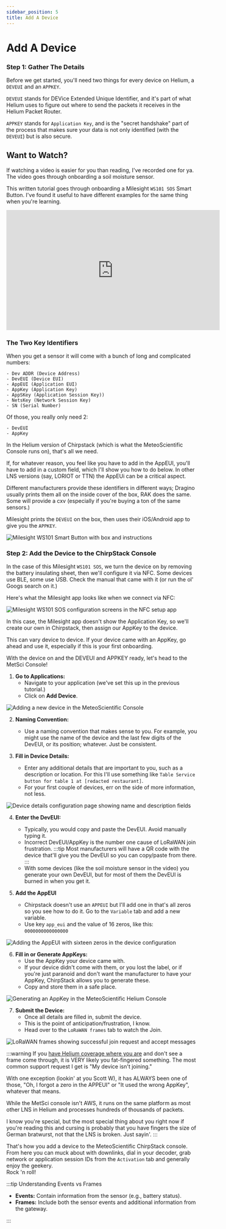 ```yaml
---
sidebar_position: 5
title: Add A Device
---
```


# Add A Device

### Step 1: Gather The Details

Before we get started, you'll need two things for every device on Helium, a `DEVEUI` and an `APPKEY`.  

`DEVEUI` stands for DEVice Extended Unique Identifier, and it's part of what Helium uses to figure out where to send the packets it receives in the Helium Packet Router. 

`APPKEY` stands for `Application Key`, and is the "secret handshake" part of the process that makes sure your data is not only identified (with the `DEVEUI`) but is also secure.

## Want to Watch?
If watching a video is easier for you than reading, I've recorded one for ya.  The video goes through onboarding a soil moisture sensor.  

This written tutorial goes through onboarding a Milesight `WS101 SOS` Smart Button.  I've found it useful to have different examples for the same thing when you're learning.

<iframe width="560" height="315" src="https://www.youtube.com/embed/rhNYKyC3Avs?si=1LimXlj78xfzqPb-" title="YouTube video player" frameborder="0" allow="accelerometer; autoplay; clipboard-write; encrypted-media; gyroscope; picture-in-picture; web-share" referrerpolicy="strict-origin-when-cross-origin" allowfullscreen></iframe>

### The Two Key Identifiers

When you get a sensor it will come with a bunch of long and complicated numbers:
```
- Dev ADDR (Device Address)
- DevEUI (Device EUI)
- AppEUI (Application EUI)
- AppKey (Application Key)
- AppSKey (Application Session Key))
- NetsKey (Network Session Key)
- SN (Serial Number)
```

Of those, you really only need 2:
``` 
- DevEUI
- AppKey
```

In the Helium version of Chirpstack (which is what the MeteoScientific Console runs on), that's all we need.

If, for whatever reason, you feel like you have to add in the AppEUI, you'll have to add in a custom field, which I'll show you how to do below.  In other LNS versions (say, LORIOT or TTN) the AppEUi can be a critical aspect.

Different manufacturers provide these identifiers in different ways; Dragino usually prints them all on the inside cover of the box, RAK does the same.  Some will provide a cxv (especially if you're buying a ton of the same sensors.)

Milesight prints the `DEVEUI` on the box, then uses their iOS/Android app to give you the `APPKEY`.  

<div style={{
  display: 'flex',
  justifyContent: 'center',
  margin: '20px auto'
}}>
  <img 
    src="/images/tutorial-basics/005-add-a-device/milesight-ws101-smart-button.jpg"
    alt="Milesight WS101 Smart Button with box and instructions"
    style={{
      maxWidth: '800px',
      width: '100%',
      borderRadius: '8px',
      border: '4px solid var(--metsci-primary)',
      boxShadow: '0 4px 12px rgba(217, 74, 24, 0.15)',
    }}
  />
</div>

### Step 2: Add the Device to the ChirpStack Console

In the case of this Milesight `WS101 SOS`, we turn the device on by removing the battery insulating sheet, then we'll configure it via NFC.  Some devices use BLE, some use USB.  Check the manual that came with it (or run the ol' Googs search on it.)

Here's what the Milesight app looks like when we connect via NFC:

<div style={{
  display: 'flex',
  justifyContent: 'center',
  margin: '20px auto'
}}>
  <img 
    src="/images/tutorial-basics/005-add-a-device/milesight-ws101-setup-toolbox.png"
    alt="Milesight WS101 SOS configuration screens in the NFC setup app"
    style={{
      maxWidth: '800px',
      width: '100%',
      borderRadius: '8px',
      border: '4px solid var(--metsci-primary)',
      boxShadow: '0 4px 12px rgba(217, 74, 24, 0.15)',
    }}
  />
</div>

In this case, the Milesight app doesn't show the Application Key, so we'll create our own in Chirpstack, then assign our AppKey to the device.

This can vary device to device.  If your device came with an AppKey, go ahead and use it, especially if this is your first onboarding.

With the device on and the DEVEUI and APPKEY ready, let's head to the MetSci Console!

1. **Go to Applications:** 
   - Navigate to your application (we've set this up in the previous tutorial.)
   - Click on **Add Device**.

<div style={{
  display: 'flex',
  justifyContent: 'center',
  margin: '20px auto'
}}>
  <img 
    src="/images/tutorial-basics/005-add-a-device/add-device-in-metsci-console.png"
    alt="Adding a new device in the MeteoScientific Console"
    style={{
      maxWidth: '800px',
      width: '100%',
      borderRadius: '8px',
      border: '4px solid var(--metsci-primary)',
      boxShadow: '0 4px 12px rgba(217, 74, 24, 0.15)',
    }}
  />
</div>

2. **Naming Convention:**
   - Use a naming convention that makes sense to you. For example, you might use the name of the device and the last few digits of the DevEUI, or its position; whatever.  Just be consistent.

3. **Fill in Device Details:**
   - Enter any additional details that are important to you, such as a description or location.  For this I'll use something like `Table Service button for table 1 at [redacted restaurant]`.
   - For your first couple of devices, err on the side of more information, not less.  


<div style={{
  display: 'flex',
  justifyContent: 'center',
  margin: '20px auto'
}}>
  <img 
    src="/images/tutorial-basics/005-add-a-device/add-device-details-page-1.png"
    alt="Device details configuration page showing name and description fields"
    style={{
      maxWidth: '800px',
      width: '100%',
      borderRadius: '8px',
      border: '4px solid var(--metsci-primary)',
      boxShadow: '0 4px 12px rgba(217, 74, 24, 0.15)',
    }}
  />
</div>

4. **Enter the DevEUI:**
   - Typically, you would copy and paste the DevEUI. Avoid manually typing it.  
   - Incorrect DevEUI/AppKey is the number one cause of LoRaWAN join frustration.
:::tip
Most manufacturers will have a QR code with the device that'll give you the DevEUI so you can copy/paste from there.
:::
   - With some devices (like the soil moisture sensor in the video) you generate your own DevEUI, but for most of them the DevEUI is burned in when you get it.

5. **Add the AppEUI**
   - Chirpstack doesn't use an `APPEUI` but I'll add one in that's all zeros so you see how to do it.  Go to the `Variable` tab and add a new variable.
   - Use key `app_eui` and the value of 16 zeros, like this: `0000000000000000`

<div style={{
  display: 'flex',
  justifyContent: 'center',
  margin: '20px auto'
}}>
  <img 
    src="/images/tutorial-basics/005-add-a-device/add-app-eui-16-zeros.png"
    alt="Adding the AppEUI with sixteen zeros in the device configuration"
    style={{
      maxWidth: '800px',
      width: '100%',
      borderRadius: '8px',
      border: '4px solid var(--metsci-primary)',
      boxShadow: '0 4px 12px rgba(217, 74, 24, 0.15)',
    }}
  />
</div>

6. **Fill in or Generate AppKeys:**
   - Use the AppKey your device came with.
   - If your device didn't come with them, or you lost the label, or if you're just paranoid and don't want the manufacturer to have your AppKey, ChirpStack allows you to generate these. 
   - Copy and store them in a safe place.  

<div style={{
  display: 'flex',
  justifyContent: 'center',
  margin: '20px auto'
}}>
  <img 
    src="/images/tutorial-basics/005-add-a-device/generate-app-key-in-metsci-helium-console.png"
    alt="Generating an AppKey in the MeteoScientific Helium Console"
    style={{
      maxWidth: '800px',
      width: '100%',
      borderRadius: '8px',
      border: '4px solid var(--metsci-primary)',
      boxShadow: '0 4px 12px rgba(217, 74, 24, 0.15)',
    }}
  />
</div>

7. **Submit the Device:**
   - Once all details are filled in, submit the device.  
   - This is the point of anticipation/frustration, I know.
   - Head over to the `LoRaWAN frames` tab to watch the Join.

<div style={{
  display: 'flex',
  justifyContent: 'center',
  margin: '20px auto'
}}>
  <img 
    src="/images/tutorial-basics/005-add-a-device/join-request-join-accept.png"
    alt="LoRaWAN frames showing successful join request and accept messages"
    style={{
      maxWidth: '800px',
      width: '100%',
      borderRadius: '8px',
      border: '4px solid var(--metsci-primary)',
      boxShadow: '0 4px 12px rgba(217, 74, 24, 0.15)',
    }}
  />
</div>

:::warning
If you [have Helium coverage where you are](https://world.helium.com/en/network/iot/coverage) and don't see a frame come through, it is VERY likely you fat-fingered something.  The most common support request I get is "My device isn't joining."  

With one exception (lookin' at you Scott W), it has ALWAYS been one of those, "Oh, I forgot a zero in the APPEUI" or "It used the wrong AppKey", whatever that means.

While the MetSci console isn't AWS, it runs on the same platform as most other LNS in Helium and processes hundreds of thousands of packets.  

I know you're special, but the most special thing about you right now if you're reading this and cursing is probably that you have fingers the size of German bratwurst, not that the LNS is broken.  Just sayin'.
:::

That's how you add a device to the MeteoScientific ChirpStack console.  From here you can muck about with downlinks, dial in your decoder, grab network or application session IDs from the `Activation` tab and generally enjoy the geekery.  
<ConsoleButton />
Rock 'n roll!

:::tip Understanding Events vs Frames

- **Events:** Contain information from the sensor (e.g., battery status).
- **Frames:** Include both the sensor events and additional information from the gateway.

:::




